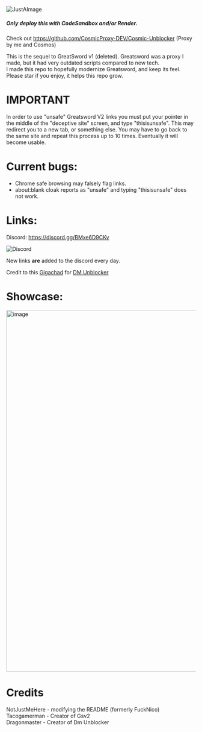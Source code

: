 

![JustAImage](https://user-images.githubusercontent.com/119009502/233846585-d725d79c-6e1a-4b29-b2be-3f247ed6d9e5.png)

##### Only deploy this with CodeSandbox and/or Render.

Check out https://github.com/CosmicProxy-DEV/Cosmic-Unblocker (Proxy by me and Cosmos)

This is the sequel to GreatSword v1 (deleted). Greatsword was a proxy I made, but it had very outdated scripts compared to new tech. 
<br>
I made this repo to hopefully modernize Greatsword, and keep its feel.
<br>
Please star if you enjoy, it helps this repo grow.

# IMPORTANT
In order to use "unsafe" Greatsword V2 links you must put your pointer in the middle of the "deceptive site" screen, and type "thisisunsafe". This may redirect you to a new tab, or something else. You may have to go back to the same site and repeat this process up to 10 times. Eventually it will become usable.

# Current bugs:
* Chrome safe browsing may falsely flag links.
* about:blank cloak reports as "unsafe" and typing "thisisunsafe" does not work.
# Links:
Discord: https://discord.gg/BMxe6D9CKv


![Discord](http://invidget.switchblade.xyz/BMxe6D9CKv)


New links **are** added to the discord every day.

Credit to this [Gigachad](https://github.com/dragon731012/) for [DM Unblocker](https://github.com/dragon731012/DM-unbl0cker-corrosion/)

# Showcase:

<img width="959" alt="image" src="https://user-images.githubusercontent.com/119009502/236574677-7cd9292b-9110-4375-9c80-6d62dab9c349.png">

# Credits
NotJustMeHere - modifying the README (formerly FuckNico)
<br>
Tacogamerman - Creator of Gsv2
<br>
Dragonmaster - Creator of Dm Unblocker






















